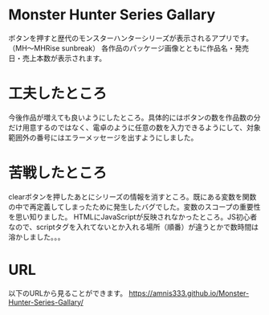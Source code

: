 # Monster Hunter Series Gallary
ボタンを押すと歴代のモンスターハンターシリーズが表示されるアプリです。（MH～MHRise sunbreak）
各作品のパッケージ画像とともに作品名・発売日・売上本数が表示されます。

# 工夫したところ
今後作品が増えても良いようにしたところ。具体的にはボタンの数を作品数の分だけ用意するのではなく、電卓のように任意の数を入力できるようにして、対象範囲外の番号にはエラーメッセージを出すようにしました。

# 苦戦したところ
clearボタンを押したあとにシリーズの情報を消すところ。既にある変数を関数の中で再定義してしまったために発生したバグでした。変数のスコープの重要性を思い知りました。
HTMLにJavaScriptが反映されなかったところ。JS初心者なので、scriptタグを入れてないとか入れる場所（順番）が違うとかで数時間は溶かしました。。。

# URL
以下のURLから見ることができます。
https://amnis333.github.io/Monster-Hunter-Series-Gallary/
